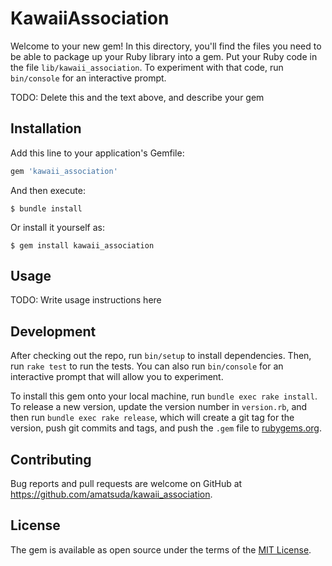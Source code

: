 # KawaiiAssociation

Welcome to your new gem! In this directory, you'll find the files you need to be able to package up your Ruby library into a gem. Put your Ruby code in the file `lib/kawaii_association`. To experiment with that code, run `bin/console` for an interactive prompt.

TODO: Delete this and the text above, and describe your gem

## Installation

Add this line to your application's Gemfile:

```ruby
gem 'kawaii_association'
```

And then execute:

    $ bundle install

Or install it yourself as:

    $ gem install kawaii_association

## Usage

TODO: Write usage instructions here

## Development

After checking out the repo, run `bin/setup` to install dependencies. Then, run `rake test` to run the tests. You can also run `bin/console` for an interactive prompt that will allow you to experiment.

To install this gem onto your local machine, run `bundle exec rake install`. To release a new version, update the version number in `version.rb`, and then run `bundle exec rake release`, which will create a git tag for the version, push git commits and tags, and push the `.gem` file to [rubygems.org](https://rubygems.org).

## Contributing

Bug reports and pull requests are welcome on GitHub at https://github.com/amatsuda/kawaii_association.


## License

The gem is available as open source under the terms of the [MIT License](https://opensource.org/licenses/MIT).
